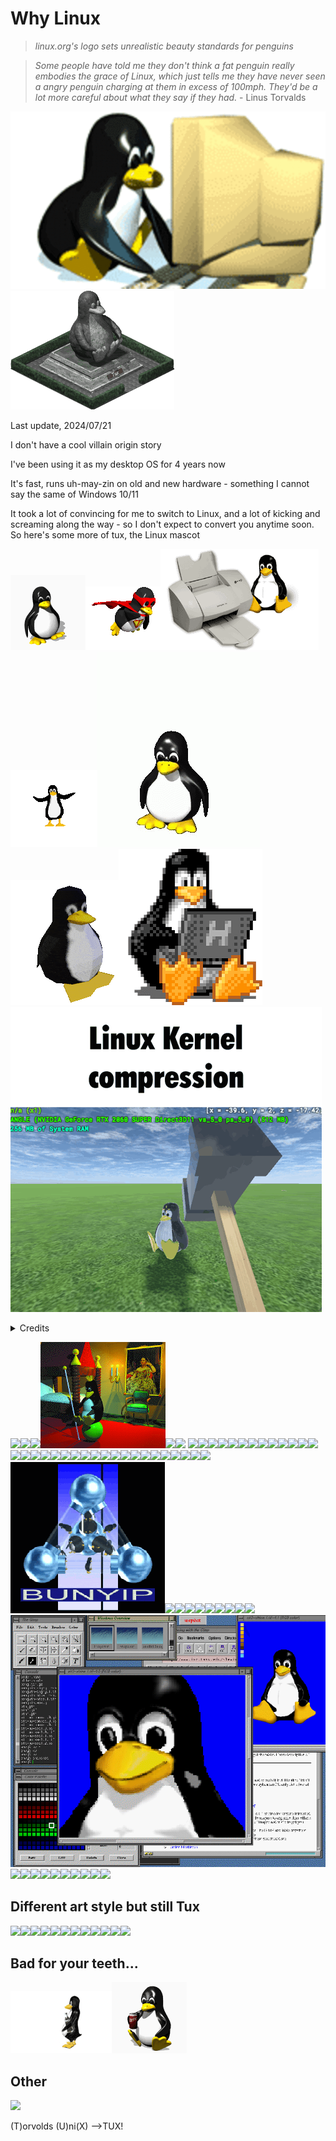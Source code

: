 <style>body { background: url(.pix/tux2.gif) no-repeat top left; }</style>

# Why Linux

>_linux.org's logo sets unrealistic beauty standards for penguins_

>_Some people have told me they don't think a fat penguin really embodies the grace of Linux, which just tells me they have never seen a angry penguin charging at them in excess of 100mph. They'd be a lot more careful about what they say if they had._ - Linus Torvalds

<img src=.pix/tux1.gif><img src=.pix/tux_monument.gif>

Last update, 2024/07/21 

I don't have a cool villain origin story

I've been using it as my desktop OS for 4 years now

It's fast, runs uh-may-zin on old and new hardware - something I cannot say the same of Windows 10/11

It took a lot of convincing for me to switch to Linux, and a lot of kicking and screaming along the way - so I don't expect to convert you anytime soon. So here's some more of tux, the Linux mascot

<img src=.pix/tux_waddle.gif><img src=.pix/tux_superhero_soaring.gif><img src=.pix/tux_printer_sliding.gif><img src=.pix/tux_flipping.gif><img src=.pix/tux_jumping_jack.gif><img src=.pix/tux_rotating.gif><img src=.pix/tux_typing.gif><img src=.pix/tux_hit_by_hammer.gif>

<details><summary>Credits</summary> [lwn.net](https://lwn.net/Gallery/credits.html), [Luke Smith thumbnail](https://youtu.be/_hNMfVIsyIc?si=RKIhsbqADLwir8Yq), [stalgo](https://www.sthu.org/code/stalgo/), [ibm linux](https://lamiradadelreplicante.com/2014/09/01/ibm-expande-linux-en-sus-data-center/), [lugod - lert](https://www.lugod.org/projects/lert/), [bulma.net](https://web.archive.org/web/20050130043417/http://bulma.net/), [fredart](https://www.fredart.com/), [Linux Australia](https://linux.org.au/projects/T-Shirt/winner.phtml), [L4Linux](https://os.inf.tu-dresden.de/L4/LinuxOnL4/), [Jailbait, KLOWNER](https://jailbait.sourceforge.net/), [hellug.gr, Greek Linux](https://www.hellug.gr/), [Linux Embedded](https://linux-embedded.com/), [trustix](https://lwn.net/Gallery/i/trustix-maskot.jpg), [L4 Kernel](https://os.inf.tu-dresden.de/L4/), [landley.net](https://www.landley.net/history/mirror/linux/tux.html), [isc.tamu.edu](https://isc.tamu.edu/~lewing/linux/index.html), [n3.edu](https://www3.nd.edu/~ljordan/linux/tuxhistory.html)</details>


<img src=.pix/tux_statue_of_liberty.avif><img src=.pix/tux_linus_patriotism_poster.avif><img src=.pix/tux_us_president.avif><img src=.pix/tux_princess_and_the_pea.png><img src=.pix/tux_emergency_response_team.avif><img src=.pix/tux_bill_gates.avif> <img src=.pix/tux_prison_uniform.avif><img src=.pix/tux_anime_girl_inside.avif><img src=.pix/tux_abacus.avif><img src=.pix/tux_wizard2.avif><img src=.pix/tux_reading_newspaper.avif><img src=.pix/tux_hellenic.avif><img src=.pix/tux_igloo_reading_book.avif><img src=.pix/tux_astronaut.avif><img src=.pix/tux_at_desk2.avif><img src=.pix/tux_confused.avif><img src=.pix/tux_mosaic.avif><img src=.pix/tux_in_space.avif><img src=.pix/tux_colony.avif><img src=.pix/tux_cig_carton1.avif><img src=.pix/tux_cig_carton2.avif><img src=.pix/tux_the_dealer.avif><img src=.pix/tux_slackware1.avif><img src=.pix/tux_slackware2.avif><img src=.pix/tux_zombie.avif><img src=.pix/tux_xray.avif><img src=.pix/tux_giant.avif><img src=.pix/tux_lines.avif><img src=.pix/tux_bugcatcher.avif><img src=.pix/tux3.avif><img src=.pix/tux_sleep.avif><img src=.pix/tux_frag.avif><img src=.pix/taz.avif><img src=.pix/tux_ibm.avif><img src=.pix/tux_toilet.avif><img src=.pix/tux_matryoshka.avif><img src=.pix/tux_vacation.avif><img src=.pix/tux_cluster.avif><img src=.pix/tux_underneath.avif><img src=.pix/tux_bunyip.gif><img src=.pix/tux_detective.avif><img src=.pix/tux_movie_reel.avif><img src=.pix/tux_lugod.avif><img src=.pix/tux_bulma.avif><img src=.pix/tux_in_shirt_pocket.avif><img src=.pix/tux_snowboarding.avif><img src=.pix/tux_halberd.avif><img src=.pix/tux_flug.avif><img src=.pix/tux_3d.avif><img src=.pix/tux_gimp.gif><img src=.pix/tux_colony_planting_flag.avif><img src=.pix/tux_arch_btw.avif><img src=.pix/tux_slingshot_windows.avif><img src=.pix/tux_balancing_on_fence.avif><img src=.pix/tux_meditating_levitating.avif><img src=.pix/tux_superhero_armor.avif><img src=.pix/tux_waving_flag.avif><img src=.pix/tux_oracle.avif><img src=.pix/tux_drunk.avif><img src=.pix/tux_glowie.avif>


## Different art style but still Tux

<img src=.pix/tux_at_desk.avif><img src=.pix/tux_cute1.avif><img src=.pix/tux_buff.avif><img src=.pix/tux_red_flag.avif><img src=.pix/tux_fallen_over.avif><img src=.pix/tux_gangsta.avif><img src=.pix/tux_big_small.avif><img src=.pix/tux_pointing.avif><img src=.pix/tux_cute2.avif><img src=.pix/tux_wizard.avif><img src=.pix/tux_backpacker_waving_bye.avif><img src=.pix/tux_desert.avif>

## Bad for your teeth...


<img src=.pix/tux_coke.gif><img src=.pix/tux_coke2.gif>

## Other


<img src=.pix/tux_trustix.avif >

(T)orvolds (U)ni(X) -->TUX!
